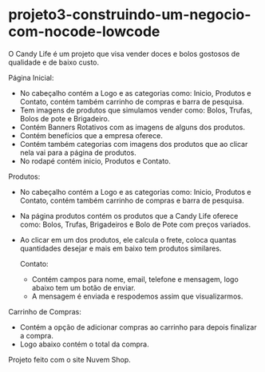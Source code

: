# projeto3-construindo-um-negocio-com-nocode-lowcode

O Candy Life é um projeto que visa vender doces e bolos gostosos de qualidade e de baixo custo.

Página Inicial:
- No cabeçalho contém a Logo e as categorias como: Inicio, Produtos e Contato, contém também carrinho de compras e barra de pesquisa.
- Tem imagens de produtos que simulamos vender como: Bolos, Trufas, Bolos de pote e Brigadeiro.
- Contém Banners Rotativos com as imagens de alguns dos produtos.
- Contém benefícios que a empresa oferece.
- Contém também categorias com imagens dos produtos que ao clicar nela vai para a página de produtos.
- No rodapé contém inicio, Produtos e Contato.

Produtos:
- No cabeçalho contém a Logo e as categorias como: Inicio, Produtos e Contato, contém também carrinho de compras e barra de pesquisa.
- Na página produtos contém os produtos que a Candy Life oferece como: Bolos, Trufas, Brigadeiros e Bolo de Pote com preços variados.
- Ao clicar em um dos produtos, ele calcula o frete, coloca quantas quantidades desejar e mais em baixo tem produtos similares.

  Contato:
  - Contém campos para nome, email, telefone e mensagem, logo abaixo tem um botão de enviar.
  - A mensagem é enviada e respodemos assim que visualizarmos.
 
Carrinho de Compras:
- Contém a opção de adicionar compras ao carrinho para depois finalizar a compra.
- Logo abaixo contém o total da compra.


Projeto feito com o site Nuvem Shop.
